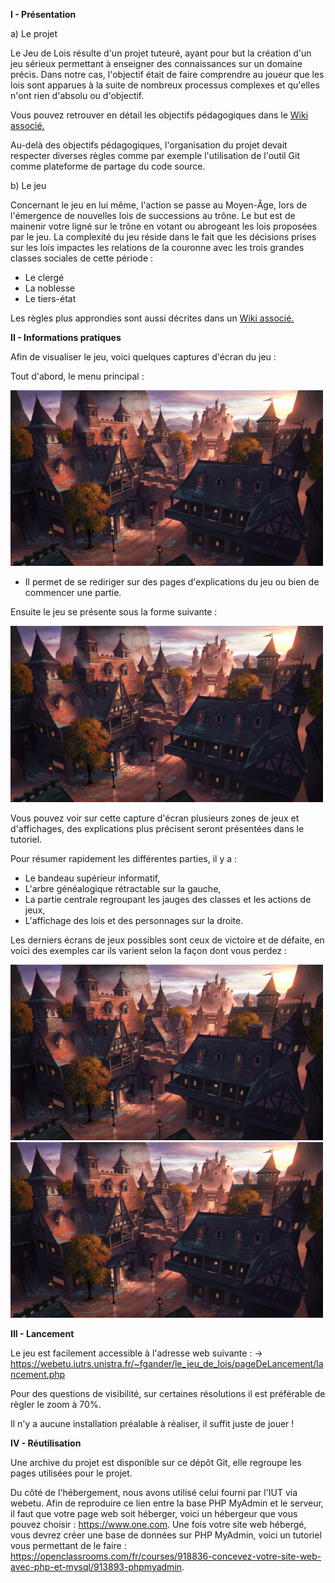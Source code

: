 **I - Présentation**

a) Le projet

Le Jeu de Lois résulte d'un projet tuteuré, ayant pour but la création d'un jeu sérieux permettant à enseigner des connaissances sur un domaine précis.
Dans notre cas, l'objectif était de faire comprendre au joueur que les lois sont apparues à la suite de nombreux processus complexes et qu'elles n'ont rien d'absolu ou d'objectif.

Vous pouvez retrouver en détail les objectifs pédagogiques dans le [Wiki associé.](https://git.unistra.fr/T432_ECR19_T3_D/le_jeu_de_lois/wikis/Informations-p%C3%A9dagogiques)

Au-delà des objectifs pédagogiques, l'organisation du projet devait respecter diverses règles comme par exemple l'utilisation de l'outil Git comme plateforme de partage du code source.

b) Le jeu

Concernant le jeu en lui même, l'action se passe au Moyen-Âge, lors de l'émergence de nouvelles lois de successions au trône.
Le but est de mainenir votre ligné sur le trône en votant ou abrogeant les lois proposées par le jeu.
La complexité du jeu réside dans le fait que les décisions prises sur les lois impactes les relations de la couronne avec les trois grandes classes sociales de cette période :
- Le clergé
- La noblesse
- Le tiers-état

Les règles plus approndies sont aussi décrites dans un [Wiki associé.](https://git.unistra.fr/T432_ECR19_T3_D/le_jeu_de_lois/wikis/R%C3%A8gles-du-Jeu)

 
**II - Informations pratiques**

Afin de visualiser le jeu, voici quelques captures d'écran du jeu :

Tout d'abord, le menu principal :

 <img src="images/login.jpg" width="500" height=auto> 
 
 - Il permet de se rediriger sur des pages d'explications du jeu ou bien de commencer une partie.
 

Ensuite le jeu se présente sous la forme suivante :

 <img src="images/login.jpg" width="500" height=auto> 
 
Vous pouvez voir sur cette capture d'écran plusieurs zones de jeux et d'affichages, des explications plus précisent seront présentées dans le tutoriel.

Pour résumer rapidement les différentes parties, il y a : 
 - Le bandeau supérieur informatif,
 - L'arbre généalogique rétractable sur la gauche,
 - La partie centrale regroupant les jauges des classes et les actions de jeux,
 - L'affichage des lois et des personnages sur la droite.

Les derniers écrans de jeux possibles sont ceux de victoire et de défaite, en voici des exemples car ils varient selon la façon dont vous perdez :

 <img src="images/login.jpg" width="500" height=auto>  <img src="images/login.jpg" width="500" height=auto> 

**III - Lancement**

Le jeu est facilement accessible à l'adresse web suivante : 
→ https://webetu.iutrs.unistra.fr/~fgander/le_jeu_de_lois/pageDeLancement/lancement.php 

Pour des questions de visibilité, sur certaines résolutions il est préférable de règler le zoom à 70%.

Il n'y a aucune installation préalable à réaliser, il suffit juste de jouer !

**IV - Réutilisation**

Une archive du projet est disponible sur ce dépôt Git, elle regroupe les pages utilisées pour le projet.

Du côté de l'hébergement, nous avons utilisé celui fourni par l'IUT via webetu. 
Afin de reproduire ce lien entre la base PHP MyAdmin et le serveur, il faut que votre page web soit héberger, voici un hébergeur que vous pouvez choisir : https://www.one.com. 
Une fois votre site web hébergé, vous devrez créer une base de données sur PHP MyAdmin, voici un tutoriel vous permettant de le faire : https://openclassrooms.com/fr/courses/918836-concevez-votre-site-web-avec-php-et-mysql/913893-phpmyadmin.

